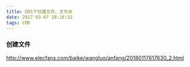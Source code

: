 ```yaml
---
title: DOS下创建文件、文件夹
date: 2017-03-07 18:26:32
tags: CMD
---
```


### 创建文件

http://www.elecfans.com/baike/wangluo/anfang/20180117617630_2.html